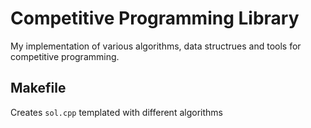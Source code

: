# Competitive Programming Library
 My implementation of various algorithms, data structrues and tools for competitive programming.

 ## Makefile
 Creates `sol.cpp` templated with different algorithms
